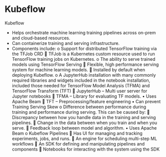 # Kubeflow

Kubeflow 

-	Helps orchestrate machine learning training pipelines across on-prem and cloud-based resources.
-	Can containerize training and serving infrastructure.
-	Components include:
o	Support for distributed TensorFlow training via the TFJob CRD
	TFJob is a Kubernetes custom resource used to run TensorFlow training jobs on Kubernetes.
o	The ability to serve trained models using TensorFlow Serving
	Flexible, high performance serving system for machine learning models.
	Installed by default when deploying Kubeflow.
o	A JupyterHub installation with many commonly required libraries and widgets included in the notebook installation, included those needed for TensorFlow Model Analysis (TFMA) and TensorFlow Transform (TFT)
	JupyterHub – Multi user server for Jupyter notebooks
	TFMA – Library for evaluating TF models.
•	Uses Apache Beam
	TFT – Preprocessing/feature engineering
•	Can prevent Training Serving Skew
o	Difference between performance during training and performance during serving. This can be caused by:
	Discrepancy between how you handle data in the training and serving pipelines.
	Change in the data between when you train and when you serve.
	Feedback loop between model and algorithm.
•	Uses Apache Beam
o	Kubeflow Pipelines
	Has UI for managing and tracking experiments, jobs, and runs.
	An engine for scheduling multi-step ML workflows
	An SDK for defining and manipulating pipelines and components
	Notebooks for interacting with the system using the SDK
